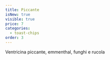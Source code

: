 ```yaml
---
title: Piccante
isNew: true
visible: true
price: 7
categories:
  - toast-chips
order: 3
---
```


Ventricina piccante, emmenthal, funghi e rucola
